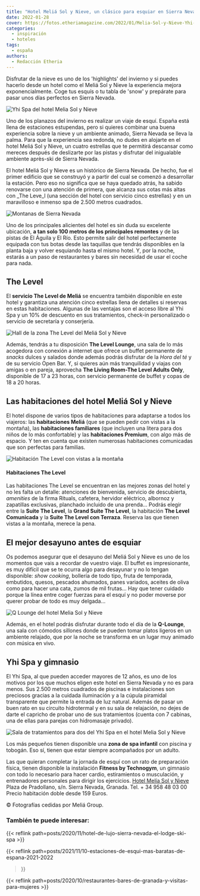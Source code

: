 ```yaml
---
title: "Hotel Meliá Sol y Nieve, un clásico para esquiar en Sierra Nevada"
date: 2022-01-28
cover: https://fotos.etheriamagazine.com/2022/01/Melia-Sol-y-Nieve-Yhi-Spa.jpg
categories: 
  - inspiración
  - hoteles
tags: 
  - españa
authors: 
  - Redacción Etheria
---
```


Disfrutar de la nieve es uno de los 'highlights' del invierno y si puedes hacerlo desde un hotel como el Meliá Sol y Nieve la experiencia mejora exponencialmente. Coge tus esquís o tu tabla de 'snow' y prepárate para pasar unos días perfectos en Sierra Nevada.

![Yhi Spa del hotel Melia Sol y Nieve](https://fotos.etheriamagazine.com/2022/01/Melia-Sol-y-Nieve-Yhi-Spa.jpg "Yhi Spa del hotel Meliá Sol y Nieve.")

Uno de los planazos del invierno es realizar un viaje de esquí. España está llena de 
estaciones estupendas, pero si quieres combinar una buena experiencia sobre la nieve y 
un ambiente animado, Sierra Nevada se lleva la palma. Para que la experiencia sea 
redonda, no dudes en alojarte en el hotel Meliá Sol y Nieve, un cuatro estrellas que te 
permitirá descansar como mereces después de deslizarte por las pistas y disfrutar del 
inigualable ambiente après-ski de Sierra Nevada. 

El hotel Meliá Sol y Nieve es un histórico de Sierra Nevada. De hecho, fue el primer 
edificio que se construyó y a partir del cual se comenzó a desarrollar la estación. Pero 
eso no significa que se haya quedado atrás, ha sabido renovarse con una atención de 
primera, que alcanza sus cotas más altas con _The Leve_l (una sección del hotel con 
servicio cinco estrellas) y en un maravilloso e inmenso spa de 2.500 metros cuadrados. 

![Montanas de Sierra Nevada](https://fotos.etheriamagazine.com/2022/01/Melia-sol-y-nieve-sierra-nevada.jpg "Sierra Nevada.")

Uno de los principales alicientes del hotel es sin duda su excelente ubicación, **a tan 
solo 100 metros de los principales remontes** y de las pistas de El Águila y El Río. 
Esto permite salir del hotel perfectamente equipada con tus botas desde las taquillas 
que tendrás disponibles en la planta baja y volver esquiando hasta el mismo hotel. Y, 
por la noche, estarás a un paso de restaurantes y bares sin necesidad de usar el coche 
para nada. 

## The Level

El **servicio The Level de Meliá** se encuentra también disponible en este hotel y 
garantiza una atención cinco estrellas llena de detalles si reservas en estas 
habitaciones. Algunas de las ventajas son el acceso libre al Yhi Spa y un 10% de 
descuento en sus tratamientos, check-in personalizado o servicio de secretaría y 
conserjería. 

![Hall de la zona The Level del Meliá Sol y Nieve](https://fotos.etheriamagazine.com/2022/01/Melia-Sol-y-Nieve-The-Leve-Hall.jpg "Hall de la zona The Level del Meliá Sol y Nieve.")

Además, tendrás a tu disposición **The Level Lounge**, una sala de lo más acogedora con 
conexión a internet que ofrece un buffet permanente de _snacks_ dulces y salados donde 
además podrás disfrutar de la _Hora del té_ y de su servicio Open Bar. Y, si quieres aún 
más tranquilidad y viajas con amigas o en pareja, aprovecha **The Living Room-The Level 
Adults Only**, disponible de 17 a 23 horas, con servicio permanente de buffet y copas de 
18 a 20 horas. 

## Las habitaciones del hotel Meliá Sol y Nieve

El hotel dispone de varios tipos de habitaciones para adaptarse a todos los viajeros: 
las **habitaciones Meliá** (que se pueden pedir con vistas a la montaña), las 
**habitaciones familiares** (que incluyen una litera para dos niños de lo más 
confortable) y las **habitaciones Premium**, con algo más de espacio. Y ten en cuenta 
que existen numerosas habitaciones comunicadas que son perfectas para familias. 

![Habitación The Level con vistas a la montaña](https://fotos.etheriamagazine.com/2022/01/Melia-Sol-Y-Nieve-The-Level-Deluxe-vista-montana.jpg "Habitación The Level con vistas a la montaña.")

#### Habitaciones The Level

Las habitaciones The Level se encuentran en las mejores zonas del hotel y no les falta 
un detalle: atenciones de bienvenida, servicio de descubierta, _amenities_ de la firma 
Rituals, cafetera, hervidor eléctrico, albornoz y zapatillas exclusivas, planchado 
incluido de una prenda… Podrás elegir entre la **Suite The Level**, la **Grand Suite The 
Level**, la habitación **The Level Comunicada** y la **Suite The Level con Terraza**. 
Reserva las que tienen vistas a la montaña, merece la pena. 

## El mejor desayuno antes de esquiar

Os podemos asegurar que el desayuno del Meliá Sol y Nieve es uno de los momentos que 
vais a recordar de vuestro viaje. El buffet es impresionante, es muy difícil que se te 
ocurra algo para desayunar y no lo tengan disponible: _show cooking_, bollería de todo 
tipo, fruta de temporada, embutidos, quesos, pescados ahumados, panes variados, aceites 
de oliva como para hacer una cata, zumos de mil frutas… Hay que tener cuidado porque la 
línea entre coger fuerzas para el esquí y no poder moverse por querer probar de todo es 
muy delgada… 

![Q Lounge del hotel Melia Sol y Nieve](https://fotos.etheriamagazine.com/2022/01/Melia-Sol-y-Nieve-Q-Lounge.jpg "Q Lounge.")

Además, en el hotel podrás disfrutar durante todo el día de la **Q-Lounge**, una sala 
con cómodos sillones donde se pueden tomar platos ligeros en un ambiente relajado, que 
por la noche se transforma en un lugar muy animado con música en vivo. 

## Yhi Spa y gimnasio

El Yhi Spa, al que pueden acceder mayores de 12 años, es uno de los motivos por los que 
muchos eligen este hotel en Sierra Nevada y no es para menos. Sus 2.500 metros cuadrados 
de piscinas e instalaciones son preciosos gracias a la cuidada iluminación y a la cúpula 
piramidal transparente que permite la entrada de luz natural. Además de pasar un buen 
rato en su circuito hidrotermal y en su sala de relajación, no dejes de darte el 
capricho de probar uno de sus tratamientos (cuenta con 7 cabinas, una de ellas para 
parejas con hidromasaje privado). 

![Sala de tratamientos para dos del Yhi Spa en el hotel Melia Sol y Nieve](https://fotos.etheriamagazine.com/2022/01/Melia-Sol-Y-Nieve-Yhi-sala.jpg "Sala de tratamientos para dos del Yhi Spa.")

Los más pequeños tienen disponible una **zona de spa infantil** con piscina y tobogán. 
Eso sí, tienen que estar siempre acompañados por un adulto. 

Las que quieran completar la jornada de esquí con un rato de preparación física, tienen 
disponible la instalación **Fitness by Technogym**, un gimnasio con todo lo necesario 
para hacer cardio, estiramientos o musculación, y entrenadores personales para dirigir 
los ejercicios. [Hotel Melía Sol y 
Nieve](https://www.melia.com/es/hoteles/espana/sierra-nevada/melia-sol-y-nieve/index.htm) 
Plaza de Pradollano, s/n. Sierra Nevada, Granada. Tel. + 34 958 48 03 00 Precio 
habitación doble desde 159 Euros. 

© Fotografías cedidas por Meliá Group. 

### También te puede interesar:

{{< reflink path=posts/2020/11/hotel-de-lujo-sierra-nevada-el-lodge-ski-spa >}} 

{{< reflink path=posts/2021/11/10-estaciones-de-esqui-mas-baratas-de-espana-2021-2022 
>}} 

{{< reflink path=posts/2020/10/restaurantes-bares-de-granada-y-visitas-para-mujeres >}}

